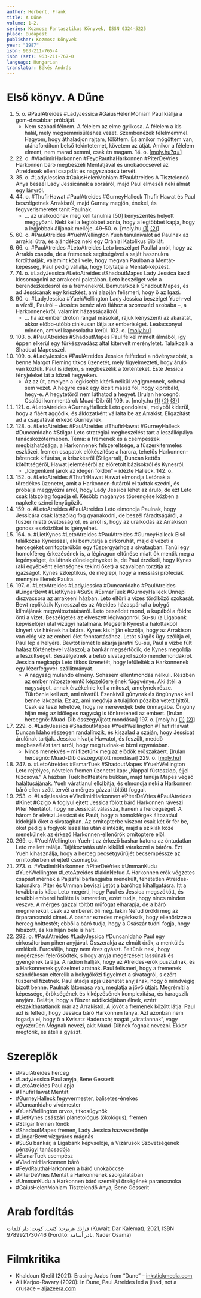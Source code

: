 ```yaml
---
author: Herbert, Frank
title: A Dűne
volume: 1–2.
series: Kozmosz Fantasztikus Könyvek, ISSN 0324-5225
place: Budapest
publisher: Kozmosz Könyvek
year: "1987"
isbn: 963-211-765-4
isbn (set): 963-211-767-0
language: Hungarian
translator: Békés András
---
```

# Első könyv. A Dűne
1. 5\. o. #PaulAtreides #LadyJessica #GaiusHelenMohiam Paul kiállja a gom-dzsabbar próbáját.
	- Nem szabad félnem. A félelem az elme gyilkosa. A félelem a kis halál, mely megsemmisüléshez vezet. Szembenézek félelmemmel. Hagyom, hogy áthaladjon rajtam, fölöttem. És amikor mögöttem van, utánafordítom belső tekintetemet, követem az útját. Amikor a félelem elment, nem marad semmi, csak én magam. 14. o. \[[moly.hu?q=](https://moly.hu/idezetek/kereses?q=%22a+f%C3%A9lelem+a+kis+hal%C3%A1l%22)]
2. 22\. o. #VladimirHarkonnen #FeydRauthaHarkonnen #PiterDeVries Harkonnen báró megbeszéli Mentátjával és unokaöccsével az Atreidesek elleni csapdát és nagyszabású tervét.
3. 35\. o. #LadyJessica #GaiusHelenMohiam #PaulAtreides A Tisztelendő Anya beszél Lady Jessicának a sorsáról, majd Paul elmeséli neki álmát egy lányról.
4. 44\. o. #ThufirHawat #PaulAtreides #GurneyHalleck Thufir Hawat és Paul beszélgetnek Arrakisról, majd Gurney megjön, énekel, és fegyverismeretet tanít Paulnak.
	- … az uralkodónak meg kell tanulnia \[50] kényszerítés helyett meggyőzni. Neki kell a legtöbbet adnia, hogy a legtöbbet kapja, hogy a legjobbak álljanak melléje. 49–50. o. \[moly.hu [(1)](https://moly.hu/idezetek/782405) [(2)](https://moly.hu/idezetek/782405)]
5. 60\. o. #PaulAtreides #YuehWellington Yueh tanulnivalót ad Paulnak az arrakisi útra, és ajándékoz neki egy Orániai Katolikus Bibliát.
6. 66\. o. #PaulAtreides #LetoAtreides Leto beszélget Paullal arról, hogy az Arrakis csapda, de a fremenek segítségével a saját hasznukra fordíthatják, valamint közli vele, hogy megvan Paulban a Mentát-képesség, Paul pedig vállalja, hogy folytatja a Mentát-képzést.
7. 74\. o. #LadyJessica #LetoAtreides #ShadoutMapes Lady Jessica kezd kicsomagolni az arrakeeni palotában. Leto beszélget vele a berendezkedésről és a fremenekről. Bemutatkozik Shadout Mapes, és ad Jessicának egy kriszkést, ami alapján felismeri, hogy ő az Igazi.
8. 90\. o. #LadyJessica #YuehWellington Lady Jessica beszélget Yueh-vel a vízről, Paulról – Jessica benéz alvó fiához a szomszéd szobába –, a Harkonnenekről, valamint házasságaikról.
	- … ha az ember dróton rángat másokat, rájuk kényszeríti az akaratát, akkor előbb-utóbb cinikusan látja az emberiséget. Lealacsonyul minden, amivel kapcsolatba kerül. 102. o. \[[moly.hu](https://moly.hu/idezetek/759682)]
9. 103\. o. #PaulAtreides #ShadoutMapes Paul felkel mímelt álmából, így éppen elkerül egy fürkészvadász által kitervelt merényletet. Találkozik a Shadout Mapesszel.
10. 109\. o. #LadyJessica #PaulAtreides Jessica felfedezi a növényszobát, s benne Margot Fleming titkos üzenetét, mely figyelmezteti, hogy áruló van köztük. Paul is idejön, s megbeszélik a történteket. Este Jessica fényjeleket lát a közeli hegyeken.
	- Az az út, amelyen a legkisebb kitérő nélkül végigmennek, sehová sem vezet. A hegyre csak egy kicsit mássz föl, hogy kipróbáld, hegy-e. A hegytetőről nem láthatod a hegyet. \[Irulan hercegnő: Családi kommentárok Muad-Dibről] 109. o. \[moly.hu [(1)](https://moly.hu/idezetek/782411) [(2)](https://moly.hu/idezetek/1598717) [(3)](https://moly.hu/idezetek/1797584)]
11. 121\. o. #LetoAtreides #GurneyHalleck Leto gondolatai, melyből kiderül, hogy a fiáért aggódik, és áldozatként vállalta be az Arrakist. Eligazítást ad a csapatával érkező Gurneynek.
12. 128\. o. #LetoAtreides #PaulAtreides #ThufirHawat #GurneyHalleck #DuncanIdaho #Stilgar Leto stratégiai megbeszélést tart a leszállópálya tanácskozótermében. Téma: a fremenek és a csempészek megbízhatósága, a Harkonnenek felszereltsége, a fűszerkitermelés eszközei, fremen csapatok előkészítése a harcra, tehetős Harkonnen-bérencek kifúrása, a kriszkésről (Stilgarral), Duncan kettős kötöttségéről, Hawat jelentéséről az előretolt bázisokról és Kynesról.
	- „Idegenként járok az idegen földön” – idézte Halleck. 142. o.
13. 152\. o. #LetoAtreides #ThufirHawat Hawat elmondja Letónak a töredékes üzenetet, amit a Harkonnen-futártól el tudtak szedni, és próbálja meggyőzni arról, hogy Lady Jessica lehet az áruló, de ezt Leto csak látszólag fogadja el. Később magányos töprengése közben a napkelte színei lenyűgözik.
14. 159\. o. #LetoAtreides #PaulAtreides Leto elmondja Paulnak, hogy Jessicára csak látszólag fog gyanakodni, de beszél fáradtságáról, a fűszer miatti óvatosságról, és arról is, hogy az uralkodás az Arrakison gonosz eszközöket is igényelhet.
15. 164\. o. #LietKynes #LetoAtreides #PaulAtreides #GurneyHalleck Első találkozás Kynesszal, aki bemutatja a cirkoruhát, majd elvezeti a hercegéket ornitopterükön egy fűszergyárhoz a sivatagban. Tanúi egy homokféreg érkezésének is, a légivagon eltűnése miatt ők mentik meg a legénységet, és látnak dűnelegényeket is, de Paul érzékeli, hogy Kynes (aki egyébként ellenségnek tekinti őket) a szavaiban torzítja az igazságot. Kynes szkeptikus, de meglepi, hogy a messiási próféciák mennyire illenek Paulra.
16. 197\. o. #LetoAtreides #LadyJessica #DuncanIdaho #PaulAtreides #LingarBewt #LietKynes #SuSu #EsmarTuek #GurneyHalleck Ünnepi díszvacsora az arrakeeni házban. Leto eltörli a vizes törölköző szokását. Bewt replikázik Kynesszal és az Atreides házaspárral a bolygó klímájának megváltoztatásáról. Leto beszédet mond, a kupából a földre önti a vizet. Beszélgetés az elveszett légivagonról. Su-su (a Ligabank képviselője) utal vízügyi hatalmára. Megsérti Kynest a halottakból kinyert víz hírének hallatára. Kynes kis híján elszólja, hogy az Arrakison van elég víz az emberi élet fenntartásához. Letót sürgős ügy szólítja el, Paul lép a helyére. Bewtöt ismét le akarja járatni Su-su, Paul a vízbe fúlt halász történetével válaszol; a bankár megsértődik, de Kynes megoldja a feszültséget. Beszélgetnek a belső sivatagról szóló mendemondákról. Jessica megkapja Leto titkos üzenetét, hogy lefülelték a Harkonnenek egy lézerfegyver-szállítmányát.
	- A nagyság mulandó élmény. Sohasem ellentmondás nélküli. Részben az ember mítoszteremtő képzelőerejének függvénye. Aki átéli a nagyságot, annak érzékelnie kell a mítoszt, amelynek része. Tükröznie kell azt, ami rávetül. Ezenkívül gúnynak és öngúnynak kell benne lakoznia. Ez az, ami megóvja a tulajdon pózaiba vetett hittől. Csak ez teszi lehetővé, hogy ne merevedjék bele önmagába. Öngúny híján még az időleges nagyság is tönkreteheti az embert. \[Irulan hercegnő: Muad-Dib összegyűjtött mondásai] 197. o. \[moly.hu [(1)](https://moly.hu/idezetek/98369) [(2)](https://moly.hu/idezetek/1784816)]
17. 229\. o. #LadyJessica #ShadoutMapes #YuehWellington #ThufirHawat Duncan Idaho részegen randalírozik, és kiszalad a száján, hogy Jessicát árulónak tartják. Jessica hívatja Hawatot, és feszült, meddő megbeszélést tart arról, hogy meg tudnak-e bízni egymásban.
	- Nincs menekvés – mi fizetünk meg az elődök erőszakáért. \[Irulan hercegnő: Muad-Dib összegyűjtött mondásai] 229. o. \[[moly.hu](https://moly.hu/idezetek/531913)]
18. 247\. o. #LetoAtreides #EsmarTuek #ShadoutMapes #YuehWellington Leto rejtélyes, névtelen fremen üzenetet kap: „Nappal füstoszlop, éjjel tűzcsóva.” A házban Tuek holttestére bukkan, majd tanúja Mapes végső haláltusájának. Yueh váratlanul elkábítja, és elmondja neki a Harkonnen báró ellen szőtt tervét a mérges gázzal töltött foggal.
19. 253\. o. #LadyJessica #VladimirHarkonnen #PiterDeVries #PaulAtreides #Kinet #Czigo A foglyul ejtett Jessica fölött báró Harkonnen ráveszi Piter Mentátot, hogy ne Jessicát válassza, hanem a hercegséget. A három őr elviszi Jessicát és Pault, hogy a homokférgek áltozatául kidobják őket a sivatagban. Az ornitopterbe viszont csak két őr fér be, őket pedig a foglyok leszállás után elintézik, majd a sziklák közé menekülnek az érkező Harkonnen-ellenőrök ornitoptere elől.
20. 269\. o. #YuehWellington Yueh-t az érkező bashar katona az öntudatlan Leto mellett találja. Tájékoztatás után kiküldi várakozni a báróra. Ezt Yueh kihasználja, hogy a herceg pecsétgyűrűjét becsempéssze az ornitopterben elrejtett csomagba.
21. 273\. o. #VladimirHarkonnen #PiterDeVries #UmmanKudu #YuehWellington #LetoAtreides #IakinNefud A Harkonnen erők végzetes csapást mérnek a Pajzsfal barlangjaiba menekült, tehetetlen Atreides-katonákra. Piter és Umman beviszi Letót a báróhoz kihallgatásra. Itt a továbbra is kába Leto megérti, hogy Paul és Jessica megszökött, és további emberei holléte is ismeretlen, ezért tudja, hogy nincs minden veszve. A mérges gázzal töltött műfogat elharapja, de a báró megmenekül, csak az embereit öli meg. Iakin Nefud örökli meg az örparancsnoki címet. A bashar ezredes megérkezik, hogy ellenőrizze a herceg holttestét; ebből a báró tudja, hogy a Császár tudni fogja, hogy hibázott, és kis híján bele is halt.
22. 292\. o. #PaulAtreides #LadyJessica #DuncanIdaho Paul egy cirkosátorban pihen anyjával. Összerakja az elmúlt órák, a menkülés emlékeit. Furcsállja, hogy nem érez gyászt. Feltűnik neki, hogy megérzései felerősödtek, s hogy anyja megérzéseit lassúnak és gyengének találja. A rádión hallják, hogy az Atreides-erők pusztulnak, és a Harkonnenek győzelmet aratnak. Paul felismeri, hogy a fremenek szándékosan elterelik a bolygóközi figyelmet a sivatagról, s ezért fűszerrel fizetnek. Paul átadja apja üzenetét anyjának, hogy ő mindvégig bízott benne. Paulnak látomása van, meglátja a jövő útjait. Megrémíti a képessége, örökségének és kiképzésének komplexitása, és haragszik anyjára. Belátja, hogy a fűszer addikciójában élnek, ezért elszakíthatatlanok már az Arrakistól. A jövőt a fremenek között látja. Paul azt is felfedi, hogy Jessica báró Harkonnen lánya. Azt azonban nem fogadja el, hogy ő a Kwisatz Haderach; magát „váratlannak”, vagy egyszerűen *Mag*nak nevezi, akit Muad-Dibnek fognak nevezni. Ekkor megtörik, és átéli a gyászt.

# Szereplők
- #PaulAtreides herceg
- #LadyJessica Paul anyja, Bene Gesserit
- #LetoAtreides Paul apja
- #ThufirHawat Mentát
- #GurneyHalleck fegyvermester, balisetes-énekes
- #DuncanIdaho vívómester
- #YuehWellington orvos, titkosügynök
- #LietKynes császári planetológus (ökológus), fremen
- #Stilgar fremen főnök
- #ShadoutMapes fremen, Lady Jessica házvezetőnője
- #LingarBewt vízgyáros mágnás
- #SuSu bankár, a Ligabank képvselője, a Vízárusok Szövetségének pénzügyi tanácsadója
- #EsmarTuek csempész
- #VladimirHarkonnen báró
- #FeydRauthaHarkonnen a báró unokaöccse
- #PiterDeVries Mentát a Harkonnenek szolgálatában
- #UmmanKudu a Harkonnen báró személyi őrségének parancsnoka
- #GaiusHelenMohiam Tisztelendő Anya, Bene Gesserit
# Arab fordítás
فرانك هربرت: كثيب, كويت: دار كلمات (Kuwait: Dar Kalemat), 2021, ISBN 9789921730746 (Fordító: نادر أسامة, Nader Osama)
# Filmkritika
- Khaldoun Khelil (2021): Erasing Arabs from “Dune” – [inkstickmedia.com](https://inkstickmedia.com/erasing-arabs-from-dune/)
- Ali Karjoo-Ravary (2020): In Dune, Paul Atreides led a jihad, not a crusade – [aljazeera.com](https://www.aljazeera.com/opinions/2020/10/11/paul-atreides-led-a-jihad-not-a-crusade-heres-why-that-matters)
